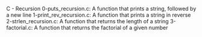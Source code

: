 C - Recursion
0-puts_recursion.c: A function that prints a string, followed by a new line
1-print_rev_recursion.c: A function that prints a string in reverse
2-strlen_recursion.c: A function that returns the length of a string
3-factorial.c: A function that returns the factorial of a given number
